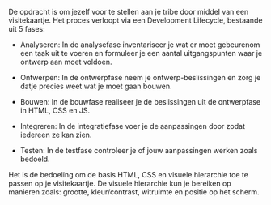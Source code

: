 De opdracht is om jezelf voor te stellen aan je tribe door middel van een visitekaartje.
Het proces verloopt via een Development Lifecycle, bestaande uit 5 fases:
- Analyseren:
In de analysefase inventariseer je wat er moet gebeurenom een taak uit te voeren en formuleer je een aantal uitgangspunten waar je ontwerp aan moet voldoen.

- Ontwerpen:
In de ontwerpfase neem je ontwerp-beslissingen en zorg je datje precies weet wat je moet gaan bouwen.

- Bouwen: 
In de bouwfase realiseer je de beslissingen uit de ontwerpfase in HTML, CSS en JS.

- Integreren:
In de integratiefase voer je de aanpassingen door zodat iedereen ze kan zien.

- Testen:
In de testfase controleer je of jouw aanpassingen werken zoals bedoeld.

Het is de bedoeling om de basis HTML, CSS en visuele hierarchie toe te passen op je visitekaartje.
De visuele hierarchie kun je bereiken op manieren zoals: grootte, kleur/contrast, witruimte en positie op het scherm.
